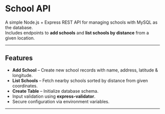 # School API

A simple Node.js + Express REST API for managing schools with MySQL as the database.  
Includes endpoints to **add schools** and **list schools by distance** from a given location.

---

## Features
- **Add School** – Create new school records with name, address, latitude & longitude.
- **List Schools** – Fetch nearby schools sorted by distance from given coordinates.
- **Create Table** – Initialize database schema.
- Input validation using **express-validator**.
- Secure configuration via environment variables.

---



